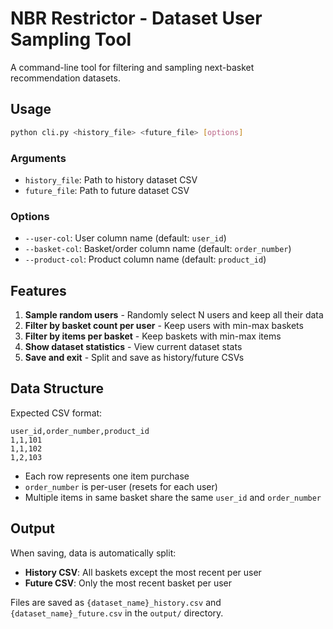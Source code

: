 # NBR Restrictor - Dataset User Sampling Tool

A command-line tool for filtering and sampling next-basket recommendation datasets.

## Usage

```bash
python cli.py <history_file> <future_file> [options]
```

### Arguments
- `history_file`: Path to history dataset CSV
- `future_file`: Path to future dataset CSV

### Options
- `--user-col`: User column name (default: `user_id`)
- `--basket-col`: Basket/order column name (default: `order_number`)
- `--product-col`: Product column name (default: `product_id`)

## Features

1. **Sample random users** - Randomly select N users and keep all their data
2. **Filter by basket count per user** - Keep users with min-max baskets
3. **Filter by items per basket** - Keep baskets with min-max items
4. **Show dataset statistics** - View current dataset stats
5. **Save and exit** - Split and save as history/future CSVs

## Data Structure

Expected CSV format:
```csv
user_id,order_number,product_id
1,1,101
1,1,102
1,2,103
```

- Each row represents one item purchase
- `order_number` is per-user (resets for each user)
- Multiple items in same basket share the same `user_id` and `order_number`

## Output

When saving, data is automatically split:
- **History CSV**: All baskets except the most recent per user
- **Future CSV**: Only the most recent basket per user

Files are saved as `{dataset_name}_history.csv` and `{dataset_name}_future.csv` in the `output/` directory.